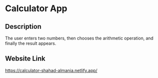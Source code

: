 # Calculator App

## Description

The user enters two numbers, then chooses the arithmetic operation, and finally the result appears.

## Website Link 
https://calculator-shahad-almania.netlify.app/
